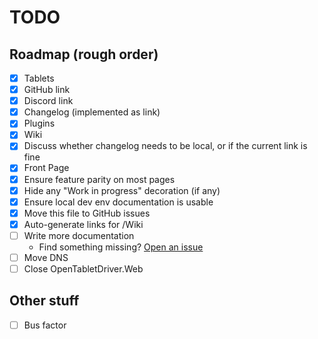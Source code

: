 # TODO

## Roadmap (rough order)

- [x] Tablets
- [x] GitHub link
- [x] Discord link
- [x] Changelog (implemented as link)
- [x] Plugins
- [x] Wiki
- [x] Discuss whether changelog needs to be local, or if the current link is fine
- [x] Front Page
- [x] Ensure feature parity on most pages
- [x] Hide any "Work in progress" decoration (if any)
- [x] Ensure local dev env documentation is usable
- [x] Move this file to GitHub issues
- [x] Auto-generate links for /Wiki
- [ ] Write more documentation
    - Find something missing? [Open an issue](https://github.com/OpenTabletDriver/opentabletdriver.github.io/issues/new/choose)
- [ ] Move DNS
- [ ] Close OpenTabletDriver.Web

## Other stuff

- [ ] Bus factor
